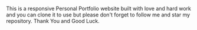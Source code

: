 This is a responsive Personal Portfolio website built with love and hard work and you can clone it to use but please don't forget to follow me and star my repository. Thank You and Good Luck.